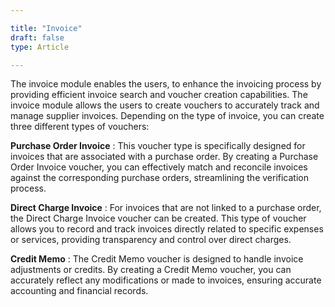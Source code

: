 ```yaml
---  

title: "Invoice"  
draft: false 
type: Article

---
```


The invoice module enables the users, to enhance the invoicing process by
providing efficient invoice search and voucher creation capabilities. The
invoice module allows the users to create vouchers to accurately track and
manage supplier invoices. Depending on the type of invoice, you can create
three different types of vouchers:

**Purchase Order Invoice** : This voucher type is specifically designed for
invoices that are associated with a purchase order. By creating a Purchase
Order Invoice voucher, you can effectively match and reconcile invoices
against the corresponding purchase orders, streamlining the verification
process.

**Direct Charge Invoice** : For invoices that are not linked to a purchase
order, the Direct Charge Invoice voucher can be created. This type of voucher
allows you to record and track invoices directly related to specific expenses
or services, providing transparency and control over direct charges.

**Credit Memo** : The Credit Memo voucher is designed to handle invoice
adjustments or credits. By creating a Credit Memo voucher, you can accurately
reflect any modifications or made to invoices, ensuring accurate accounting
and financial records.

